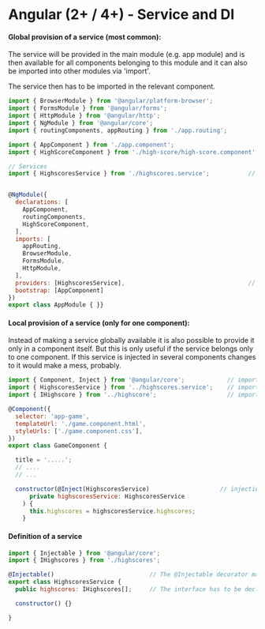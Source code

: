 # Angular \(2+ / 4+\) - Service and DI

#### Global provision of a service \(most common\):

The service will be provided in the main module \(e.g. app module\) and is then available for all components belonging to this module and it can also be imported into other modules via 'import'. 

The service then has to be imported in the relevant component.

```js
import { BrowserModule } from '@angular/platform-browser';
import { FormsModule } from '@angular/forms';
import { HttpModule } from '@angular/http';
import { NgModule } from '@angular/core';
import { routingComponents, appRouting } from './app.routing';

import { AppComponent } from './app.component';
import { HighScoreComponent } from './high-score/high-score.component';

// Services
import { HighscoresService } from './highscores.service';           // Import the service


@NgModule({
  declarations: [
    AppComponent,
    routingComponents,
    HighScoreComponent,
  ],
  imports: [
    appRouting,
    BrowserModule,
    FormsModule,
    HttpModule,
  ],
  providers: [HighscoresService],                                   // Provide the service
  bootstrap: [AppComponent]
})
export class AppModule { }}
```

#### Local provision of a service \(only for one component\):

Instead of making a service globally available it is also possible to provide it only in a component itself. But this is only useful if the service belongs only to one component. If this service is injected in several components changes to it would make a mess, probably.

```js
import { Component, Inject } from '@angular/core';            // import 'Inject' for injection of the service
import { HighscoresService } from '../highscores.service';    // import the service
import { IHighscore } from '../highscore';                    // import the interface

@Component({
  selector: 'app-game',
  templateUrl: './game.component.html',
  styleUrls: ['./game.component.css'],
})
export class GameComponent {

  title = '.....';
  // ....
  // ...

  constructor(@Inject(HighscoresService)                    // injection with @Inject decorator in the constructor 
      private highscoresService: HighscoresService
    ) {
      this.highscores = highscoresService.highscores;
    }

```



#### Definition of a service

```js
import { Injectable } from '@angular/core';
import { IHighscores } from './highscores';

@Injectable()                           // The @Injectable decorator makes the service injectable to components
export class HighscoresService {
  public highscores: IHighscores[];     // The interface has to be declared either private or public!

  constructor() {}

}
```



